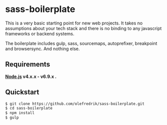 # sass-boilerplate
This is a very basic starting point for new web projects. It takes no assumptions about your tech stack and there is no binding to any javascript frameworks or backend systems.

The boilerplate includes gulp, sass, sourcemaps, autoprefixer, breakpoint and browsersync. And nothing else.

## Requirements

**[Node.js](http://nodejs.org) v4.x.x - v6.9.x .**

## Quickstart
```bash
$ git clone https://github.com/olefredrik/sass-boilerplate.git
$ cd sass-boilerplate
$ npm install
$ gulp
```
